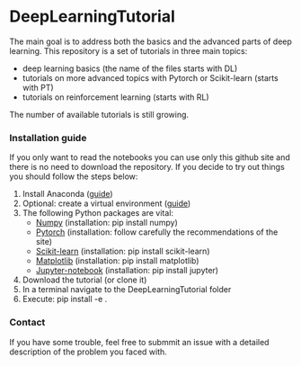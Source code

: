 # DeepLearningTutorial

The main goal is to address both the basics and the advanced parts of deep learning. 
This repository is a set of tutorials in three main topics:

* deep learning basics (the name of the files starts with DL)
* tutorials on more advanced topics with Pytorch or Scikit-learn (starts with PT)
* tutorials on reinforcement learning (starts with RL)

The number of available tutorials is still growing. 

### Installation guide

If you only want to read the notebooks you can use only this github site and there is no need to download the repository. 
If you decide to try out things you should follow the steps below:

1. Install Anaconda ([guide](https://www.anaconda.com/download/))
2. Optional: create a virtual environment ([guide](https://conda.io/docs/user-guide/tasks/manage-environments.html))
2. The following Python packages are vital:
    * [Numpy](http://www.numpy.org/) (installation: pip install numpy)
    * [Pytorch](https://pytorch.org/) (installation: follow carefully the recommendations of the site)
    * [Scikit-learn](http://scikit-learn.org/stable/) (installation: pip install scikit-learn)
    * [Matplotlib](https://matplotlib.org/) (installation: pip install matplotlib)
    * [Jupyter-notebook](http://jupyter.org/) (installation: pip install jupyter)
3. Download the tutorial (or clone it)
4. In a terminal navigate to the DeepLearningTutorial folder
5. Execute: pip install -e .

### Contact

If you have some trouble, feel free to submmit an issue with a detailed description of the problem you faced with.
